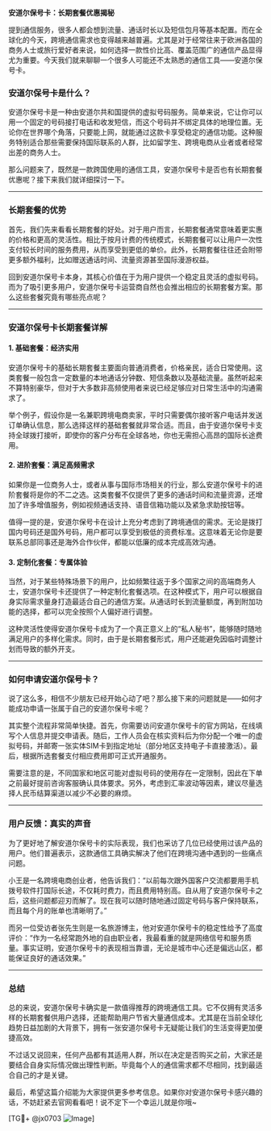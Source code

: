 **安道尔保号卡：长期套餐优惠揭秘**

提到通信服务，很多人都会想到流量、通话时长以及短信包月等基本配置。而在全球化的今天，跨境通信需求也变得越来越普遍。尤其是对于经常往来于欧洲各国的商务人士或旅行爱好者来说，如何选择一款性价比高、覆盖范围广的通信产品显得尤为重要。今天我们就来聊聊一个很多人可能还不太熟悉的通信工具——安道尔保号卡。

### 安道尔保号卡是什么？

安道尔保号卡是一种由安道尔共和国提供的虚拟号码服务。简单来说，它让你可以用一个固定的号码接打电话和收发短信，而这个号码并不绑定具体的地理位置。无论你在世界哪个角落，只要能上网，就能通过这款卡享受稳定的通信功能。这种服务特别适合那些需要保持国际联系的人群，比如留学生、跨境电商从业者或者经常出差的商务人士。

那么问题来了，既然是一款跨国使用的通信工具，安道尔保号卡是否也有长期套餐优惠呢？接下来我们就详细探讨一下。

---

### 长期套餐的优势

首先，我们先来看看长期套餐的好处。对于用户而言，长期套餐通常意味着更实惠的价格和更高的灵活性。相比于按月计费的传统模式，长期套餐可以让用户一次性支付较长时间的服务费用，从而享受到更低的单价。此外，长期套餐往往还会附带更多额外福利，比如赠送通话时间、流量资源甚至国际漫游权益。

回到安道尔保号卡本身，其核心价值在于为用户提供一个稳定且灵活的虚拟号码。而为了吸引更多用户，安道尔保号卡运营商自然也会推出相应的长期套餐方案。那么这些套餐究竟有哪些亮点呢？

---

### 安道尔保号卡长期套餐详解

#### 1. **基础套餐：经济实用**
安道尔保号卡的基础长期套餐主要面向普通消费者，价格亲民，适合日常使用。这类套餐一般包含一定数量的本地通话分钟数、短信条数以及基础流量。虽然听起来不算特别豪华，但对于大多数非高频使用者来说已经足够应对日常生活中的沟通需求了。

举个例子，假设你是一名兼职跨境电商卖家，平时只需要偶尔接听客户电话并发送订单确认信息，那么选择这样的基础套餐就非常合适。而且，由于安道尔保号卡支持全球拨打接听，即使你的客户分布在全球各地，你也无需担心高昂的国际长途费用。

#### 2. **进阶套餐：满足高频需求**
如果你是一位商务人士，或者从事与国际市场相关的行业，那么安道尔保号卡的进阶套餐将是你的不二之选。这类套餐不仅提供了更多的通话时间和流量资源，还增加了许多增值服务，例如视频通话支持、语音信箱功能以及紧急求助按钮等。

值得一提的是，安道尔保号卡在设计上充分考虑到了跨境通信的需求。无论是拨打国内号码还是国外号码，用户都可以享受到极低的资费标准。这意味着无论你是要联系总部同事还是海外合作伙伴，都能以低廉的成本完成高效沟通。

#### 3. **定制化套餐：专属体验**
当然，对于某些特殊场景下的用户，比如频繁往返于多个国家之间的高端商务人士，安道尔保号卡还提供了一种定制化套餐选项。在这种模式下，用户可以根据自身实际需求量身打造最适合自己的通信方案。从通话时长到流量额度，再到附加功能的选择，都可以完全按照个人偏好进行调整。

这种灵活性使得安道尔保号卡成为了一个真正意义上的“私人秘书”，能够随时随地满足用户的多样化需求。同时，由于是长期套餐形式，用户还能避免因临时调整计划而导致的额外开支。

---

### 如何申请安道尔保号卡？

说了这么多，相信不少朋友已经开始心动了吧？那么接下来的问题就是——如何才能成功申请一张属于自己的安道尔保号卡呢？

其实整个流程非常简单快捷。首先，你需要访问安道尔保号卡的官方网站，在线填写个人信息并提交申请表。随后，工作人员会在核实资料后为你分配一个唯一的虚拟号码，并邮寄一张实体SIM卡到指定地址（部分地区支持电子卡直接激活）。最后，根据所选套餐支付相应费用即可正式开通服务。

需要注意的是，不同国家和地区可能对虚拟号码的使用存在一定限制，因此在下单之前最好提前咨询客服确认具体要求。另外，考虑到汇率波动等因素，建议尽量选择人民币结算渠道以减少不必要的麻烦。

---

### 用户反馈：真实的声音

为了更好地了解安道尔保号卡的实际表现，我们也采访了几位已经使用过该产品的用户。他们普遍表示，这款通信工具确实解决了他们在跨境沟通中遇到的一些痛点问题。

小王是一名跨境电商创业者，他告诉我们：“以前每次跟外国客户交流都要用手机拨号软件打国际长途，不仅耗时费力，而且费用特别高。自从用了安道尔保号卡之后，这些问题都迎刃而解了。现在我可以随时随地通过固定号码与客户保持联系，而且每个月的账单也清晰明了。”

而另一位受访者张先生则是一名旅游博主，他对安道尔保号卡的稳定性给予了高度评价：“作为一名经常跑外地的自由职业者，我最看重的就是网络信号和服务质量。事实证明，安道尔保号卡的表现相当靠谱，无论是城市中心还是偏远山区，都能保证良好的通话效果。”

---

### 总结

总的来说，安道尔保号卡确实是一款值得推荐的跨境通信工具。它不仅拥有灵活多样的长期套餐供用户选择，还能帮助用户节省大量通信成本。尤其是在当前全球化趋势日益加剧的大背景下，拥有一张安道尔保号卡无疑能让我们的生活变得更加便捷高效。

不过话又说回来，任何产品都有其适用人群，所以在决定是否购买之前，大家还是要结合自身实际情况做出理性判断。毕竟每个人的通信需求都不尽相同，找到最适合自己的才是关键。

最后，希望这篇介绍能为大家提供更多参考信息。如果你对安道尔保号卡感兴趣的话，不妨赶紧去官网看看吧！说不定下一个幸运儿就是你哦~

[TG💪+ @jx0703 ![Image](https://github.com/user-attachments/assets/dbca1d08-cadb-493c-b0ec-ad6f7a83f270)]